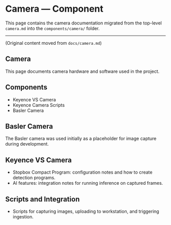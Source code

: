 # Camera — Component

This page contains the camera documentation migrated from the top-level `camera.md` into the `components/camera/` folder.

---

(Original content moved from `docs/camera.md`)

## Camera

This page documents camera hardware and software used in the project.

## Components
- Keyence VS Camera
- Keyence Camera Scripts
- Basler Camera

## Basler Camera
The Basler camera was used initially as a placeholder for image capture during development.

## Keyence VS Camera
- Stopbox Compact Program: configuration notes and how to create detection programs.
- AI features: integration notes for running inference on captured frames.

## Scripts and Integration
- Scripts for capturing images, uploading to workstation, and triggering ingestion.
